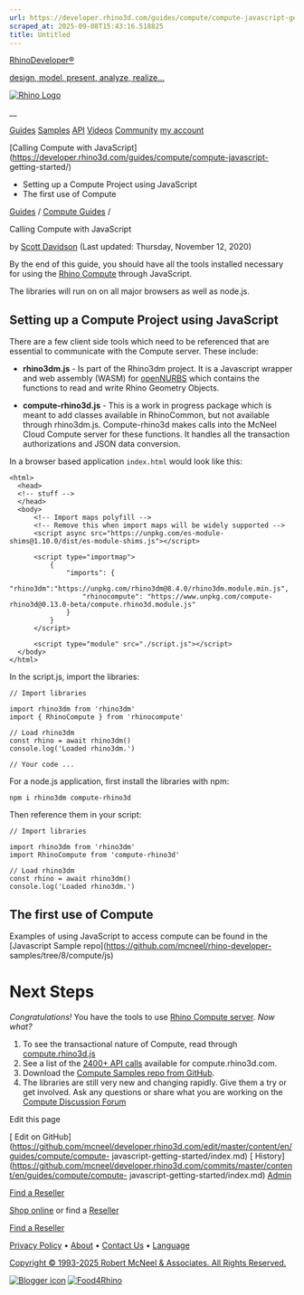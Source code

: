 ```yaml
---
url: https://developer.rhino3d.com/guides/compute/compute-javascript-getting-started/
scraped_at: 2025-09-08T15:43:16.518825
title: Untitled
---
```


[RhinoDeveloper®](/)

[design, model, present, analyze, realize...](/)

[![Rhino Logo](https://developer.rhino3d.com/images/rhinodevlogo.png)](/)

__

[Guides](https://developer.rhino3d.com/guides)
[Samples](https://developer.rhino3d.com/samples)
[API](https://developer.rhino3d.com/api)
[Videos](https://developer.rhino3d.com/videos)
[Community](https://discourse.mcneel.com/c/rhino-developer) [my account
](https://www.rhino3d.com/my-account/ "Manage your account, licenses, and
teams")

[Calling Compute with
JavaScript](https://developer.rhino3d.com/guides/compute/compute-javascript-
getting-started/)

  * Setting up a Compute Project using JavaScript
  * The first use of Compute

[Guides](https://developer.rhino3d.com/en/guides/) / [Compute
Guides](https://developer.rhino3d.com/en/guides/compute/) /

Calling Compute with JavaScript

by [Scott Davidson](https://discourse.mcneel.com/u/scottd/) (Last updated:
Thursday, November 12, 2020)

By the end of this guide, you should have all the tools installed necessary
for using the [Rhino Compute](https://www.rhino3d.com/compute) through
JavaScript.

The libraries will run on on all major browsers as well as node.js.

## Setting up a Compute Project using JavaScript

There are a few client side tools which need to be referenced that are
essential to communicate with the Compute server. These include:

  * **rhino3dm.js** \- Is part of the Rhino3dm project. It is a Javascript wrapper and web assembly (WASM) for [openNURBS](https://developer.rhino3d.com/guides/opennurbs/) which contains the functions to read and write Rhino Geometry Objects.

  * **compute-rhino3d.js** \- This is a work in progress package which is meant to add classes available in RhinoCommon, but not available through rhino3dm.js. Compute-rhino3d makes calls into the McNeel Cloud Compute server for these functions. It handles all the transaction authorizations and JSON data conversion.

In a browser based application `index.html` would look like this:

    
    
    <html>
      <head>
      <!-- stuff -->
      </head>
      <body>
          <!-- Import maps polyfill -->
          <!-- Remove this when import maps will be widely supported -->
          <script async src="https://unpkg.com/es-module-shims@1.10.0/dist/es-module-shims.js"></script>
    
          <script type="importmap">
              {
                  "imports": {
                      "rhino3dm":"https://unpkg.com/rhino3dm@8.4.0/rhino3dm.module.min.js",
                      "rhinocompute": "https://www.unpkg.com/compute-rhino3d@0.13.0-beta/compute.rhino3d.module.js"
                  }
              }
          </script>
    
          <script type="module" src="./script.js"></script>
      </body>
    </html>
    

In the script.js, import the libraries:

    
    
    // Import libraries
    
    import rhino3dm from 'rhino3dm'
    import { RhinoCompute } from 'rhinocompute'
    
    // Load rhino3dm
    const rhino = await rhino3dm()
    console.log('Loaded rhino3dm.')
    
    // Your code ...
    

For a node.js application, first install the libraries with npm:

`npm i rhino3dm compute-rhino3d`

Then reference them in your script:

    
    
    // Import libraries
    
    import rhino3dm from 'rhino3dm'
    import RhinoCompute from 'compute-rhino3d'
    
    // Load rhino3dm
    const rhino = await rhino3dm()
    console.log('Loaded rhino3dm.')
    

## The first use of Compute

Examples of using JavaScript to access compute can be found in the [Javascript
Sample repo](https://github.com/mcneel/rhino-developer-
samples/tree/8/compute/js)

# Next Steps

_Congratulations!_ You have the tools to use [Rhino Compute
server](https://www.rhino3d.com/compute). _Now what?_

  1. To see the transactional nature of Compute, read through [compute.rhino3d.js](https://files.mcneel.com/rhino3dm/js/latest/compute.rhino3d.js)
  2. See a list of the [2400+ API calls](https://compute.rhino3d.com/sdk) available for compute.rhino3d.com.
  3. Download the [Compute Samples repo from GitHub](https://github.com/mcneel/rhino-developer-samples/tree/8/compute).
  4. The libraries are still very new and changing rapidly. Give them a try or get involved. Ask any questions or share what you are working on the [Compute Discussion Forum](https://discourse.mcneel.com/c/serengeti/compute-rhino3d)

Edit this page

[ Edit on
GitHub](https://github.com/mcneel/developer.rhino3d.com/edit/master/content/en/guides/compute/compute-
javascript-getting-started/index.md) [
History](https://github.com/mcneel/developer.rhino3d.com/commits/master/content/en/guides/compute/compute-
javascript-getting-started/index.md) [
Admin](https://developer.rhino3d.com/admin)

[Find a Reseller](https://www.rhino3d.com/sales)

[Shop online](https://www.rhino3d.com/store) or find a
[Reseller](https://www.rhino3d.com/sales)

[Find a Reseller](https://www.rhino3d.com/sales)

[Privacy Policy](https://www.rhino3d.com/privacy) •
[About](https://www.rhino3d.com/mcneel/about) • [Contact
Us](https://www.rhino3d.com/mcneel/contact) • [
Language](https://www.rhino3d.com/language "Change to a different region or
language")

[Copyright © 1993-2025 Robert McNeel & Associates. All Rights
Reserved.](https://www.rhino3d.com/mcneel/about)

[](https://www.facebook.com/McNeelRhinoceros/)
[](https://twitter.com/bobmcneel) [](https://www.linkedin.com/groups/75313/)
[](https://www.youtube.com/user/RhinoGuide/videos) [](https://vimeo.com/rhino)
[![Blogger
icon](https://developer.rhino3d.com/images/blogger.svg)](http://blog.rhino3d.com/)
[![Food4Rhino](https://developer.rhino3d.com/images/f4r_icon_01.svg)](https://www.food4rhino.com)

